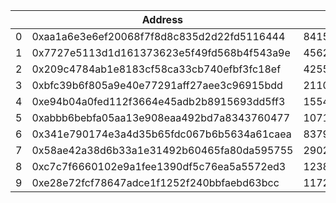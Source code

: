 |    | Address                                    |                      Value |   Rank |
|----|--------------------------------------------|----------------------------|--------|
|  0 | 0xaa1a6e3e6ef20068f7f8d8c835d2d22fd5116444 | 84155363699941767867374641 |      1 |
|  1 | 0x7727e5113d1d161373623e5f49fd568b4f543a9e | 45627128512915344587749920 |      2 |
|  2 | 0x209c4784ab1e8183cf58ca33cb740efbf3fc18ef | 42552989136413198919298969 |      3 |
|  3 | 0xbfc39b6f805a9e40e77291aff27aee3c96915bdd | 21104195138093660050000000 |      4 |
|  4 | 0xe94b04a0fed112f3664e45adb2b8915693dd5ff3 | 15543077635263742254719409 |      5 |
|  5 | 0xabbb6bebfa05aa13e908eaa492bd7a8343760477 | 10719485945628946136524680 |      6 |
|  6 | 0x341e790174e3a4d35b65fdc067b6b5634a61caea |  8379000751917755624057500 |      7 |
|  7 | 0x58ae42a38d6b33a1e31492b60465fa80da595755 |  2902709187105736532863818 |      8 |
|  8 | 0xc7c7f6660102e9a1fee1390df5c76ea5a5572ed3 |  1238086114520042000000000 |      9 |
|  9 | 0xe28e72fcf78647adce1f1252f240bbfaebd63bcc |  1172426432515823142714582 |     10 |
